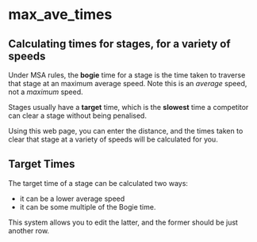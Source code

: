 # max_ave_times
## Calculating times for stages, for a variety of speeds

Under MSA rules, the __bogie__ time for a stage is the time taken to traverse
that stage at an maximum average speed. Note this is an _average_ speed,
not a _maximum_ speed.

Stages usually have a __target__ time, which is the __slowest__ time a
competitor can clear a stage without being penalised.

Using this web page, you can enter the distance, and the times taken to clear
that stage at a variety of speeds will be calculated for you.

## Target Times
The target time of a stage can be calculated two ways:
* it can be a lower average speed
* it can be some multiple of the Bogie time.

This system allows you to edit the latter, and the former should be just
another row.
